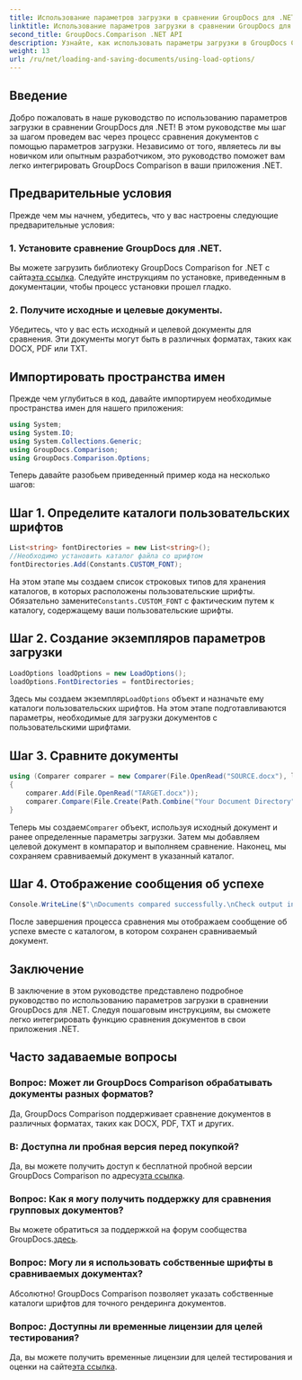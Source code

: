 ```yaml
---
title: Использование параметров загрузки в сравнении GroupDocs для .NET
linktitle: Использование параметров загрузки в сравнении GroupDocs для .NET
second_title: GroupDocs.Comparison .NET API
description: Узнайте, как использовать параметры загрузки в GroupDocs Comparison для .NET, чтобы легко сравнивать документы с пользовательскими шрифтами.
weight: 13
url: /ru/net/loading-and-saving-documents/using-load-options/
---
```

## Введение
Добро пожаловать в наше руководство по использованию параметров загрузки в сравнении GroupDocs для .NET! В этом руководстве мы шаг за шагом проведем вас через процесс сравнения документов с помощью параметров загрузки. Независимо от того, являетесь ли вы новичком или опытным разработчиком, это руководство поможет вам легко интегрировать GroupDocs Comparison в ваши приложения .NET.
## Предварительные условия
Прежде чем мы начнем, убедитесь, что у вас настроены следующие предварительные условия:
### 1. Установите сравнение GroupDocs для .NET.
 Вы можете загрузить библиотеку GroupDocs Comparison for .NET с сайта[эта ссылка](https://releases.groupdocs.com/comparison/net/). Следуйте инструкциям по установке, приведенным в документации, чтобы процесс установки прошел гладко.
### 2. Получите исходные и целевые документы.
Убедитесь, что у вас есть исходный и целевой документы для сравнения. Эти документы могут быть в различных форматах, таких как DOCX, PDF или TXT.
## Импортировать пространства имен
Прежде чем углубиться в код, давайте импортируем необходимые пространства имен для нашего приложения:
```csharp
using System;
using System.IO;
using System.Collections.Generic;
using GroupDocs.Comparison;
using GroupDocs.Comparison.Options;
```
Теперь давайте разобьем приведенный пример кода на несколько шагов:
## Шаг 1. Определите каталоги пользовательских шрифтов
```csharp
List<string> fontDirectories = new List<string>();
//Необходимо установить каталог файла со шрифтом
fontDirectories.Add(Constants.CUSTOM_FONT);
```
 На этом этапе мы создаем список строковых типов для хранения каталогов, в которых расположены пользовательские шрифты. Обязательно замените`Constants.CUSTOM_FONT` с фактическим путем к каталогу, содержащему ваши пользовательские шрифты.
## Шаг 2. Создание экземпляров параметров загрузки
```csharp
LoadOptions loadOptions = new LoadOptions();
loadOptions.FontDirectories = fontDirectories;
```
 Здесь мы создаем экземпляр`LoadOptions` объект и назначьте ему каталоги пользовательских шрифтов. На этом этапе подготавливаются параметры, необходимые для загрузки документов с пользовательскими шрифтами.
## Шаг 3. Сравните документы
```csharp
using (Comparer comparer = new Comparer(File.OpenRead("SOURCE.docx"), loadOptions))
{
    comparer.Add(File.OpenRead("TARGET.docx"));
    comparer.Compare(File.Create(Path.Combine("Your Document Directory", "RESULT.docx")));
}
```
 Теперь мы создаем`Comparer` объект, используя исходный документ и ранее определенные параметры загрузки. Затем мы добавляем целевой документ в компаратор и выполняем сравнение. Наконец, мы сохраняем сравниваемый документ в указанный каталог.
## Шаг 4. Отображение сообщения об успехе
```csharp
Console.WriteLine($"\nDocuments compared successfully.\nCheck output in {Directory.GetCurrentDirectory()}.");
```
После завершения процесса сравнения мы отображаем сообщение об успехе вместе с каталогом, в котором сохранен сравниваемый документ.
## Заключение
В заключение в этом руководстве представлено подробное руководство по использованию параметров загрузки в сравнении GroupDocs для .NET. Следуя пошаговым инструкциям, вы сможете легко интегрировать функцию сравнения документов в свои приложения .NET.
## Часто задаваемые вопросы
### Вопрос: Может ли GroupDocs Comparison обрабатывать документы разных форматов?
Да, GroupDocs Comparison поддерживает сравнение документов в различных форматах, таких как DOCX, PDF, TXT и других.
### В: Доступна ли пробная версия перед покупкой?
 Да, вы можете получить доступ к бесплатной пробной версии GroupDocs Comparison по адресу[эта ссылка](https://releases.groupdocs.com/).
### Вопрос: Как я могу получить поддержку для сравнения групповых документов?
 Вы можете обратиться за поддержкой на форум сообщества GroupDocs.[здесь](https://forum.groupdocs.com/c/comparison/12).
### Вопрос: Могу ли я использовать собственные шрифты в сравниваемых документах?
Абсолютно! GroupDocs Comparison позволяет указать собственные каталоги шрифтов для точного рендеринга документов.
### Вопрос: Доступны ли временные лицензии для целей тестирования?
Да, вы можете получить временные лицензии для целей тестирования и оценки на сайте[эта ссылка](https://purchase.groupdocs.com/temporary-license/).